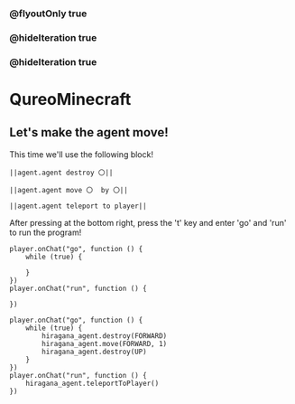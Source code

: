 ### @flyoutOnly true
### @hideIteration true
### @hideIteration true
# QureoMinecraft

## Let's make the agent move!

This time we'll use the following block!

``||agent.agent destroy 〇||``

``||agent.agent move 〇  by 〇||``

``||agent.agent teleport to player||``

After pressing [](https://raw.githubusercontent.com/camp-minecraft/TechkidsCampTutorial/master/images/playbutton.png) at the bottom right, press the 't' key and enter 'go' and 'run' to run the program!

```template
player.onChat("go", function () {
    while (true) {

    }
})
player.onChat("run", function () {

})
```

```ghost
player.onChat("go", function () {
    while (true) {
        hiragana_agent.destroy(FORWARD)
        hiragana_agent.move(FORWARD, 1)
        hiragana_agent.destroy(UP)
    }
})
player.onChat("run", function () {
    hiragana_agent.teleportToPlayer()
})

```